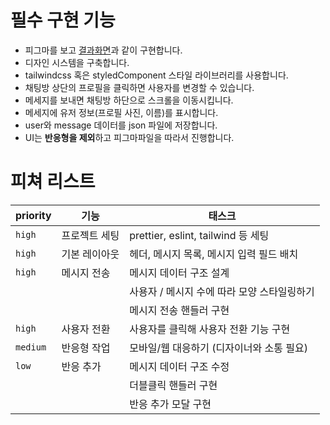 # 필수 구현 기능

- 피그마를 보고 [결과화면](https://react-messenger-shu.vercel.app/chat/1)과 같이 구현합니다.
- 디자인 시스템을 구축합니다.
- tailwindcss 혹은 styledComponent 스타일 라이브러리를 사용합니다.
- 채팅방 상단의 프로필을 클릭하면 사용자를 변경할 수 있습니다.
- 메세지를 보내면 채팅방 하단으로 스크롤을 이동시킵니다.
- 메세지에 유저 정보(프로필 사진, 이름)를 표시합니다.
- user와 message 데이터를 json 파일에 저장합니다.
- UI는 **반응형을 제외**하고 피그마파일을 따라서 진행합니다.

# 피쳐 리스트

| priority | 기능          | 태스크                                      |
| -------- | ------------- | ------------------------------------------- |
| `high`   | 프로젝트 세팅 | prettier, eslint, tailwind 등 세팅          |
| `high`   | 기본 레이아웃 | 헤더, 메시지 목록, 메시지 입력 필드 배치    |
| `high`   | 메시지 전송   | 메시지 데이터 구조 설계                     |
|          |               | 사용자 / 메시지 수에 따라 모양 스타일링하기 |
|          |               | 메시지 전송 핸들러 구현                     |
| `high`   | 사용자 전환   | 사용자를 클릭해 사용자 전환 기능 구현       |
| `medium` | 반응형 작업   | 모바일/웹 대응하기 (디자이너와 소통 필요)   |
| `low`    | 반응 추가     | 메시지 데이터 구조 수정                     |
|          |               | 더블클릭 핸들러 구현                        |
|          |               | 반응 추가 모달 구현                         |
